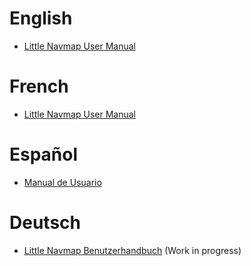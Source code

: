 # English

* [Little Navmap User Manual](en/README.md)

# French

* [Little Navmap User Manual](fr/README.md)

# Español

* [Manual de Usuario](es/README.md)

# Deutsch

* [Little Navmap Benutzerhandbuch](de/README.md) \(Work in progress\)

<!--

# Italian

* [Little Navmap User Manual](it/README.md)


-->
